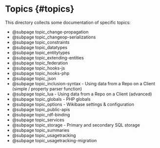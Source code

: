 # Topics {#topics}

This directory collects some documentation of specific topics:

* @subpage topic_change-propagation
* @subpage topic_changeop-serializations
* @subpage topic_constraints
* @subpage topic_datatypes
* @subpage topic_entitytypes
* @subpage topic_extending-entities
* @subpage topic_federation
* @subpage topic_hooks-js
* @subpage topic_hooks-php
* @subpage topic_json
* @subpage topic_inclusion-syntax - Using data from a Repo on a Client (simple / property parser function)
* @subpage topic_lua - Using data from a Repo on a Client (advanced)
* @subpage topic_globals - PHP globals
* @subpage topic_options - Wikibase settings & configuration
* @subpage topic_public-apis
* @subpage topic_rdf-binding
* @subpage topic_services
* @subpage topic_storage - Primary and secondary SQL storage
* @subpage topic_summaries
* @subpage topic_usagetracking
* @subpage topic_usagetracking-migration
